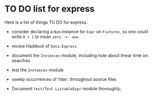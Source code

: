TO DO list for express
======================

Here is a list of things TO DO for express:

* consider declaring a `Num` instance for `Expr` on `Fixtures`,
  so one could write `0 + 1` to mean `zero -+- one`.

* review Haddock of `Data.Express`

* document the `Instances` module,
  including note about linear time on searches

* test the `Instances` module

* sweep occurrences of `TODO:` throughout source files

* Document `test/Test.ListableExpr` module thoroughly;
